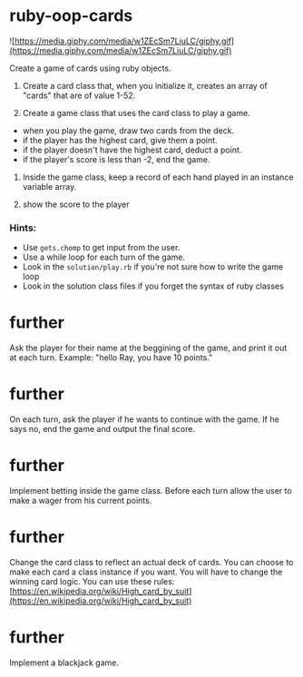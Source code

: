 # ruby-oop-cards 
![https://media.giphy.com/media/w1ZEcSm7LiuLC/giphy.gif](https://media.giphy.com/media/w1ZEcSm7LiuLC/giphy.gif)

Create a game of cards using ruby objects.

1. Create a card class that, when you initialize it, creates an array of "cards" that are of value 1-52.

1. Create a game class that uses the card class to play a game.
  - when you play the game, draw two cards from the deck.
  - if the player has the highest card, give them a point.
  - if the player doesn't have the highest card, deduct a point.
  - if the player's score is less than -2, end the game.

1. Inside the game class, keep a record of each hand played in an instance variable array.

1. show the score to the player

### Hints:
- Use `gets.chomp` to get input from the user.
- Use a while loop for each turn of the game.
- Look in the `solution/play.rb` if you're not sure how to write the game loop
- Look in the solution class files if you forget the syntax of ruby classes

# further
Ask the player for their name at the beggining of the game, and print it out at each turn.
Example: "hello Ray, you have 10 points."

# further
On each turn, ask the player if he wants to continue with the game.
If he says no, end the game and output the final score.

# further
Implement betting inside the game class.
Before each turn allow the user to make a wager from his current points.

# further
Change the card class to reflect an actual deck of cards.
You can choose to make each card a class instance if you want.
You will have to change the winning card logic.
You can use these rules: [https://en.wikipedia.org/wiki/High_card_by_suit](https://en.wikipedia.org/wiki/High_card_by_suit)

# further
Implement a blackjack game.
